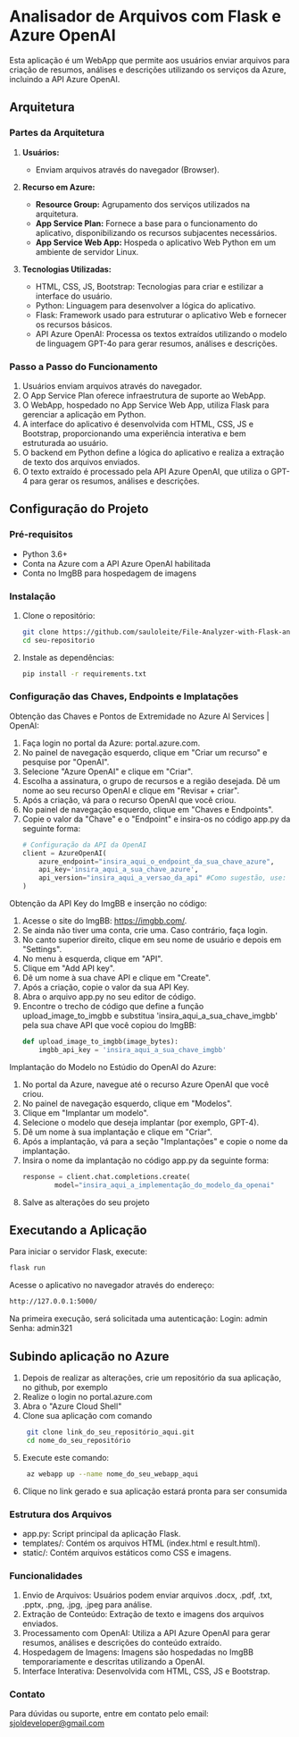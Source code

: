 # Analisador de Arquivos com Flask e Azure OpenAI

Esta aplicação é um WebApp que permite aos usuários enviar arquivos para criação de resumos, análises e descrições utilizando os serviços da Azure, incluindo a API Azure OpenAI.

## Arquitetura

### Partes da Arquitetura

1. **Usuários:**
   - Enviam arquivos através do navegador (Browser).

2. **Recurso em Azure:**
   - **Resource Group:** Agrupamento dos serviços utilizados na arquitetura.
   - **App Service Plan:** Fornece a base para o funcionamento do aplicativo, disponibilizando os recursos subjacentes necessários.
   - **App Service Web App:** Hospeda o aplicativo Web Python em um ambiente de servidor Linux.

3. **Tecnologias Utilizadas:**
   - HTML, CSS, JS, Bootstrap: Tecnologias para criar e estilizar a interface do usuário.
   - Python: Linguagem para desenvolver a lógica do aplicativo.
   - Flask: Framework usado para estruturar o aplicativo Web e fornecer os recursos básicos.
   - API Azure OpenAI: Processa os textos extraídos utilizando o modelo de linguagem GPT-4o para gerar resumos, análises e descrições.

### Passo a Passo do Funcionamento

1. Usuários enviam arquivos através do navegador.
2. O App Service Plan oferece infraestrutura de suporte ao WebApp.
3. O WebApp, hospedado no App Service Web App, utiliza Flask para gerenciar a aplicação em Python.
4. A interface do aplicativo é desenvolvida com HTML, CSS, JS e Bootstrap, proporcionando uma experiência interativa e bem estruturada ao usuário.
5. O backend em Python define a lógica do aplicativo e realiza a extração de texto dos arquivos enviados.
6. O texto extraído é processado pela API Azure OpenAI, que utiliza o GPT-4 para gerar os resumos, análises e descrições.

## Configuração do Projeto

### Pré-requisitos

- Python 3.6+
- Conta na Azure com a API Azure OpenAI habilitada
- Conta no ImgBB para hospedagem de imagens

### Instalação

1. Clone o repositório:
   ```bash
   git clone https://github.com/sauloleite/File-Analyzer-with-Flask-and-Azure-OpenAI.git
   cd seu-repositorio
2. Instale as dependências:
   ```bash
   pip install -r requirements.txt
### Configuração das Chaves, Endpoints e Implatações
Obtenção das Chaves e Pontos de Extremidade no Azure AI Services | OpenAI:
1. Faça login no portal da Azure: portal.azure.com.
2. No painel de navegação esquerdo, clique em "Criar um recurso" e pesquise por "OpenAI".
3. Selecione "Azure OpenAI" e clique em "Criar".
4. Escolha a assinatura, o grupo de recursos e a região desejada. Dê um nome ao seu recurso OpenAI e clique em "Revisar + criar".
5. Após a criação, vá para o recurso OpenAI que você criou.
6. No painel de navegação esquerdo, clique em "Chaves e Endpoints".
7. Copie o valor da "Chave" e o "Endpoint" e insira-os no código app.py da seguinte forma:
   ```python
   # Configuração da API da OpenAI
   client = AzureOpenAI(
       azure_endpoint="insira_aqui_o_endpoint_da_sua_chave_azure",
       api_key='insira_aqui_a_sua_chave_azure',
       api_version="insira_aqui_a_versao_da_api" #Como sugestão, use: "2024-02-01"
   )
   ```
Obtenção da API Key do ImgBB e inserção no código:
1. Acesse o site do ImgBB: https://imgbb.com/.
2. Se ainda não tiver uma conta, crie uma. Caso contrário, faça login.
3. No canto superior direito, clique em seu nome de usuário e depois em "Settings".
4. No menu à esquerda, clique em "API".
5. Clique em "Add API key".
6. Dê um nome à sua chave API e clique em "Create".
7. Após a criação, copie o valor da sua API Key.
8. Abra o arquivo app.py no seu editor de código.
9. Encontre o trecho de código que define a função upload_image_to_imgbb e substitua 'insira_aqui_a_sua_chave_imgbb' pela sua chave API que você copiou do ImgBB:
   ```python
   def upload_image_to_imgbb(image_bytes):
       imgbb_api_key = 'insira_aqui_a_sua_chave_imgbb'
   ```

Implantação do Modelo no Estúdio do OpenAI do Azure:
1. No portal da Azure, navegue até o recurso Azure OpenAI que você criou.
2. No painel de navegação esquerdo, clique em "Modelos".
3. Clique em "Implantar um modelo".
4. Selecione o modelo que deseja implantar (por exemplo, GPT-4).
5. Dê um nome à sua implantação e clique em "Criar".
6. Após a implantação, vá para a seção "Implantações" e copie o nome da implantação.
7. Insira o nome da implantação no código app.py da seguinte forma:
   ```python
   response = client.chat.completions.create(
           model="insira_aqui_a_implementação_do_modelo_da_openai"
   ```
8. Salve as alterações do seu projeto
   
## Executando a Aplicação

Para iniciar o servidor Flask, execute:

```bash
flask run
```

Acesse o aplicativo no navegador através do endereço:
```bash
http://127.0.0.1:5000/
```

Na primeira execução, será solicitada uma autenticação:
Login: admin
Senha: admin321

## Subindo aplicação no Azure
1. Depois de realizar as alterações, crie um repositório da sua aplicação, no github, por exemplo
2. Realize o login no portal.azure.com
3. Abra o "Azure Cloud Shell"
4. Clone sua aplicação com comando
     ```bash
      git clone link_do_seu_repositório_aqui.git
      cd nome_do_seu_repositório
     ```
5. Execute este comando:
     ```bash
      az webapp up --name nome_do_seu_webapp_aqui
     ```
6. Clique no link gerado e sua aplicação estará pronta para ser consumida

   
### Estrutura dos Arquivos
- app.py: Script principal da aplicação Flask.
- templates/: Contém os arquivos HTML (index.html e result.html).
- static/: Contém arquivos estáticos como CSS e imagens.

### Funcionalidades

1. Envio de Arquivos: Usuários podem enviar arquivos .docx, .pdf, .txt, .pptx, .png, .jpg, .jpeg para análise.
2. Extração de Conteúdo: Extração de texto e imagens dos arquivos enviados.
3. Processamento com OpenAI: Utiliza a API Azure OpenAI para gerar resumos, análises e descrições do conteúdo extraído.
4. Hospedagem de Imagens: Imagens são hospedadas no ImgBB temporariamente e descritas utilizando a OpenAI.
5. Interface Interativa: Desenvolvida com HTML, CSS, JS e Bootstrap.

### Contato
Para dúvidas ou suporte, entre em contato pelo email: sjoldeveloper@gmail.com

